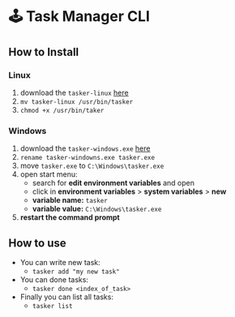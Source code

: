 # 🕹 Task Manager CLI

## How to Install

### Linux
1. download the `tasker-linux` [here](https://github.com/olivmath/task-manager/releases)
2. `mv tasker-linux /usr/bin/tasker`
3. `chmod +x /usr/bin/taker`

### Windows
1. download the `tasker-windows.exe` [here](https://github.com/olivmath/task-manager/releases)
2. `rename tasker-windowns.exe tasker.exe`
3. move `tasker.exe` to `C:\Windows\tasker.exe`
4. open start menu:
    - search for **edit environment variables** and open
    - click in **environment variables** > **system variables** > **new**
    - **variable name:** `tasker`
    - **variable value:** `C:\Windows\tasker.exe`
5. **restart the command prompt**

## How to use

- You can write new task:
  - `tasker add "my new task"`
- You can done tasks:
  - `tasker done <index_of_task>`
- Finally you can list all tasks:
  - `tasker list`
